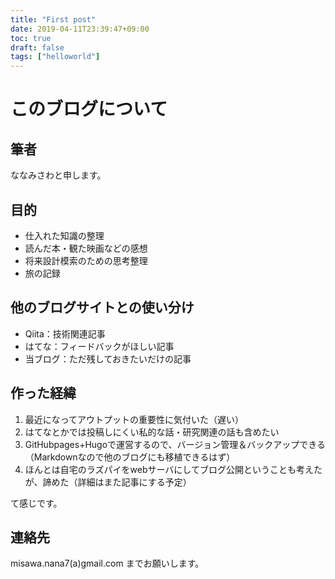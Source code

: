 ```yaml
---
title: "First post"
date: 2019-04-11T23:39:47+09:00
toc: true
draft: false
tags: ["helloworld"]
---
```


# このブログについて
## 筆者
ななみさわと申します。

## 目的
- 仕入れた知識の整理
- 読んだ本・観た映画などの感想
- 将来設計模索のための思考整理
- 旅の記録

## 他のブログサイトとの使い分け
- Qiita：技術関連記事
- はてな：フィードバックがほしい記事
- 当ブログ：ただ残しておきたいだけの記事

## 作った経緯
1. 最近になってアウトプットの重要性に気付いた（遅い）  
2. はてなとかでは投稿しにくい私的な話・研究関連の話も含めたい  
3. GitHubpages+Hugoで運営するので、バージョン管理＆バックアップできる（Markdownなので他のブログにも移植できるはず）
4. ほんとは自宅のラズパイをwebサーバにしてブログ公開ということも考えたが、諦めた（詳細はまた記事にする予定）

て感じです。    

## 連絡先
misawa.nana7(a)gmail.com までお願いします。
